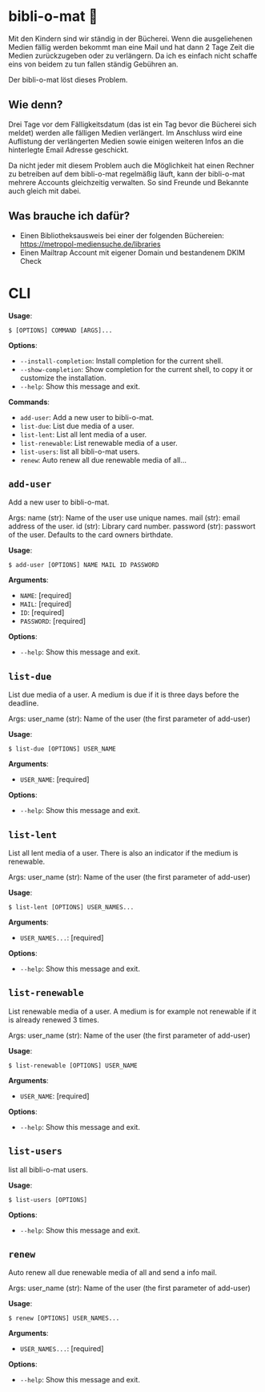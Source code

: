 # bibli-o-mat 🤖

Mit den Kindern sind wir ständig in der Bücherei. Wenn die ausgeliehenen Medien fällig werden bekommt man eine Mail und hat dann 2 Tage Zeit die Medien zurückzugeben oder zu verlängern. Da ich es einfach nicht schaffe eins von beidem zu tun fallen ständig Gebühren an.

Der bibli-o-mat löst dieses Problem.

## Wie denn?

Drei Tage vor dem Fälligkeitsdatum (das ist ein Tag bevor die Bücherei sich meldet) werden alle fälligen Medien verlängert. Im Anschluss wird eine Auflistung der verlängerten Medien sowie einigen weiteren Infos an die hinterlegte Email Adresse geschickt.

Da nicht jeder mit diesem Problem auch die Möglichkeit hat einen Rechner zu betreiben auf dem bibli-o-mat regelmäßig läuft, kann der bibli-o-mat mehrere Accounts gleichzeitig verwalten. So sind Freunde und Bekannte auch gleich mit dabei.

## Was brauche ich dafür?
* Einen Bibliotheksausweis bei einer der folgenden Büchereien:  
  https://metropol-mediensuche.de/libraries
* Einen Mailtrap Account mit eigener Domain und bestandenem DKIM Check

# CLI

**Usage**:

```console
$ [OPTIONS] COMMAND [ARGS]...
```

**Options**:

* `--install-completion`: Install completion for the current shell.
* `--show-completion`: Show completion for the current shell, to copy it or customize the installation.
* `--help`: Show this message and exit.

**Commands**:

* `add-user`: Add a new user to bibli-o-mat.
* `list-due`: List due media of a user.
* `list-lent`: List all lent media of a user.
* `list-renewable`: List renewable media of a user.
* `list-users`: list all bibli-o-mat users.
* `renew`: Auto renew all due renewable media of all...

## `add-user`

Add a new user to bibli-o-mat.

Args:
    name (str): Name of the user use unique names.
    mail (str): email address of the user.
    id (str): Library card number.
    password (str): passwort of the user. Defaults to the card owners birthdate.

**Usage**:

```console
$ add-user [OPTIONS] NAME MAIL ID PASSWORD
```

**Arguments**:

* `NAME`: [required]
* `MAIL`: [required]
* `ID`: [required]
* `PASSWORD`: [required]

**Options**:

* `--help`: Show this message and exit.

## `list-due`

List due media of a user. A medium is due if it is three days before
the deadline.

Args:
    user_name (str): Name of the user (the first parameter of add-user)

**Usage**:

```console
$ list-due [OPTIONS] USER_NAME
```

**Arguments**:

* `USER_NAME`: [required]

**Options**:

* `--help`: Show this message and exit.

## `list-lent`

List all lent media of a user. There is also an indicator if the medium
is renewable.

   Args:
        user_name (str): Name of the user (the first parameter of add-user)

**Usage**:

```console
$ list-lent [OPTIONS] USER_NAMES...
```

**Arguments**:

* `USER_NAMES...`: [required]

**Options**:

* `--help`: Show this message and exit.

## `list-renewable`

List renewable media of a user. A medium is for example not renewable
if it is already renewed 3 times.

Args:
    user_name (str): Name of the user (the first parameter of add-user)

**Usage**:

```console
$ list-renewable [OPTIONS] USER_NAME
```

**Arguments**:

* `USER_NAME`: [required]

**Options**:

* `--help`: Show this message and exit.

## `list-users`

list all bibli-o-mat users.
    

**Usage**:

```console
$ list-users [OPTIONS]
```

**Options**:

* `--help`: Show this message and exit.

## `renew`

Auto renew all due renewable media of all and send a info mail.

Args:
    user_name (str): Name of the user (the first parameter of add-user)

**Usage**:

```console
$ renew [OPTIONS] USER_NAMES...
```

**Arguments**:

* `USER_NAMES...`: [required]

**Options**:

* `--help`: Show this message and exit.

